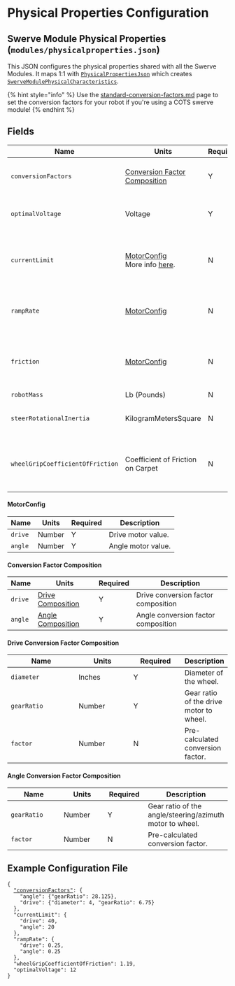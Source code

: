# Physical Properties Configuration

## Swerve Module Physical Properties (`modules/physicalproperties.json`)

This JSON configures the physical properties shared with all the Swerve Modules. It maps 1:1 with [`PhysicalPropertiesJson`](https://broncbotz3481.github.io/YAGSL-Lib/docs/swervelib/parser/json/PhysicalPropertiesJson.html) which creates [`SwerveModulePhysicalCharacteristics`](https://broncbotz3481.github.io/YAGSL-Lib/docs/swervelib/parser/SwerveModulePhysicalCharacteristics.html).

{% hint style="info" %}
Use the [standard-conversion-factors.md](../standard-conversion-factors.md "mention") page to set the conversion factors for your robot if you're using a COTS swerve module!
{% endhint %}

## Fields

<table data-full-width="true"><thead><tr><th>Name</th><th>Units</th><th width="115">Required</th><th>Description</th></tr></thead><tbody><tr><td><code>conversionFactors</code></td><td><a href="physical-properties-configuration.md#conversion-factor-composition">Conversion Factor Composition</a></td><td>Y</td><td>Conversion factor composition. Factor is calculated on startup.</td></tr><tr><td><code>optimalVoltage</code></td><td>Voltage</td><td>Y</td><td>Optimal voltage to compensate to and base feedforward calculations off of.</td></tr><tr><td><code>currentLimit</code></td><td><a href="physical-properties-configuration.md#motorconfig">MotorConfig</a><br>More info <a href="../../fundamentals/swerve-modules.md#current-limiting">here</a>.</td><td>N</td><td>The current limit in AMPs to apply to the motors. Supply limit for SparkMAXs, Stator limit for TalonFXs.</td></tr><tr><td><code>rampRate</code></td><td><a href="physical-properties-configuration.md#motorconfig">MotorConfig</a></td><td>N</td><td>The minimum number of seconds to take for the motor to go from 0 to full throttle.</td></tr><tr><td><code>friction</code></td><td><a href="physical-properties-configuration.md#motorconfig">MotorConfig</a></td><td>N</td><td>The minimum voltage to move the wheel or module. Defaults to <code>0.2</code> for drive motors, and <code>0.3</code> for angle motors.</td></tr><tr><td><code>robotMass</code></td><td>Lb (Pounds)</td><td>N</td><td>Default is <code>50</code>kgs.</td></tr><tr><td><code>steerRotationalInertia</code></td><td>KilogramMetersSquare</td><td>N</td><td>The rotational inertia in <code>KilogramMetersSquare</code> . Defaults to <code>0.03</code>.</td></tr><tr><td><code>wheelGripCoefficientOfFriction</code></td><td>Coefficient of Friction on Carpet</td><td>N</td><td>The grip tape coefficient of friction on carpet. Used to calculate the practical maximum acceleration.</td></tr></tbody></table>

#### MotorConfig

| Name    | Units  | Required | Description        |
| ------- | ------ | -------- | ------------------ |
| `drive` | Number | Y        | Drive motor value. |
| `angle` | Number | Y        | Angle motor value. |

#### Conversion Factor Composition

<table><thead><tr><th>Name</th><th>Units</th><th width="62">Required</th><th>Description</th></tr></thead><tbody><tr><td><code>drive</code></td><td><a href="physical-properties-configuration.md#drive-conversion-factor-composition">Drive Composition</a></td><td>Y</td><td>Drive conversion factor composition </td></tr><tr><td><code>angle</code></td><td><a href="physical-properties-configuration.md#angle-conversion-factor-composition">Angle Composition</a></td><td>Y</td><td>Angle conversion factor composition</td></tr></tbody></table>

#### Drive Conversion Factor Composition

<table><thead><tr><th width="149">Name</th><th width="117">Units</th><th width="106">Required</th><th>Description</th></tr></thead><tbody><tr><td><code>diameter</code></td><td>Inches</td><td>Y</td><td>Diameter of the wheel.</td></tr><tr><td><code>gearRatio</code></td><td>Number</td><td>Y</td><td>Gear ratio of the drive motor to wheel.</td></tr><tr><td><code>factor</code></td><td>Number</td><td>N</td><td>Pre-calculated conversion factor.</td></tr></tbody></table>

#### Angle Conversion Factor Composition

<table><thead><tr><th width="156">Name</th><th width="123">Units</th><th width="87">Required</th><th>Description</th></tr></thead><tbody><tr><td><code>gearRatio</code></td><td>Number</td><td>Y</td><td>Gear ratio of the angle/steering/azimuth motor to wheel.</td></tr><tr><td><code>factor</code></td><td>Number</td><td>N</td><td>Pre-calculated conversion factor.</td></tr></tbody></table>

## Example Configuration File

<pre class="language-json"><code class="lang-json">{
  <a data-footnote-ref href="#user-content-fn-1">"conversionFactors"</a>: {
	"angle": {"gearRatio": 28.125},
	"drive": {"diameter": 4, "gearRatio": 6.75}
  },
  "currentLimit": {
    "drive": 40,
    "angle": 20
  },
  "rampRate": {
    "drive": 0.25,
    "angle": 0.25
  },
  "wheelGripCoefficientOfFriction": 1.19,
  "optimalVoltage": 12
}
</code></pre>

[^1]: Can be found for COTS swerve modules in [standard-conversion-factors.md](../standard-conversion-factors.md "mention")
